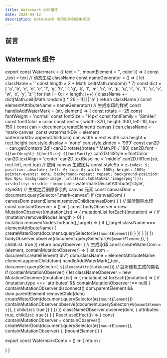 ```yaml
---
title: Watermark 水印组件
date: 2024-04-12
description: Watermark 水印组件的简单实现
---
```


## 前言

## Watermark 组件

export const Watermark = ({ text = '', mountElement = '', color }) => {
  const _text = text
  // 动态生成 className
  const nameGenerator = () => {
    let className = ''
    const length = 2 + Math.ceil(Math.random() * 7)
    const dict = [
      'a',
      'b',
      'c',
      'd',
      'e',
      'f',
      'g',
      'h',
      'i',
      'g',
      'k',
      'l',
      'm',
      'n',
      'o',
      'p',
      'q',
      'r',
      's',
      't',
      'u',
      'v',
      'w',
      'x',
      'y',
      'z'
    ]
    for (let i = 0; i < length; i++) {
      className += dict[Math.ceil(Math.random() * 26 - 1)] || 'a'
    }
    return className
  }
  const elementAttributeName = nameGenerator()
	// 生成水印的样式
  const handleAddWaterMark = (str, element) => {
    const rotate = -25
    const fontWeight = 'normal'
    const fontSize = '14px'
    const fontFamily = 'SimHei'
    const fontColor = color
    const rect = {
      width: 370,
      height: 300,
      left: 10,
      top: 150
    }
    const can = document.createElement('canvas')
    can.className = 'mark-canvas'
    const watermarkDiv = element
    watermarkDiv.appendChild(can)
    can.width = rect.width
    can.height = rect.height
    can.style.display = 'none'
    can.style.zIndex = '999'
    const can2D = can.getContext('2d')
    can2D.rotate((rotate * Math.PI) / 180)
    can2D.font = `${fontWeight} ${fontSize} ${fontFamily}`
    can2D.fillStyle = fontColor
    can2D.textAlign = 'center'
    can2D.textBaseline = 'middle'
    can2D.fillText(str, rect.left, rect.top)
    // 使用 canvas 生成图片
    const styleStr = `z-index: 9;
                      position: absolute;
                      left: 0;
                      top: 0;
                      width: 100%;
                      height: 100%;
                      pointer-events: none;
                      background-repeat: repeat;
                      background-position: 0px 0px;
                      background-image: url(${can.toDataURL('image/png')});
                      visibility: visible !important;`
    watermarkDiv.setAttribute('style', styleStr)
    // 生成之后删除多余的 canvas 元素
    const canvasDom = document.querySelector('.mark-canvas')
    if (canvasDom) {
      canvasDom.parentElement.removeChild(canvasDom)
    }
  }
  // 监听删除水印
  const containObserver = () => {
    const bodyObserver = new MutationObserver((mutationList) => {
      mutationList.forEach((mutation) => {
        if (mutation.removedNodes.length > 0) {
          mutation.removedNodes.forEach((_target) => {
            if (_target.className === elementAttributeName) {
              createWaterDom(document.querySelector(`#${mountElement}`))
            }
          })
        }
      })
    })
    bodyObserver.observe(document.querySelector(`#${mountElement}`), {
      childList: true
    })
    return bodyObserver
  }
  // 生成水印
  const createWaterDom = (element, containMutationObserver) => {
    let dom = document.createElement('div')
    dom.className = elementAttributeName
    element.appendChild(dom)
    handleAddWaterMark(_text, document.querySelector(`.${elementAttributeName}`))
    // 监听随机生成的类名
    if (containMutationObserver) {
      let classNameObserver = new MutationObserver((mutationList) => {
        mutationList.forEach((mutation) => {
          if (mutation.type === 'attributes' && containMutationObserver !== null) {
            containMutationObserver.disconnect()
            dom.parentElement && dom.parentElement.removeChild(dom)
            createWaterDom(document.querySelector(`#${mountElement}`))
            containMutationObserver.observe(document.querySelector(`#${mountElement}`), {
              childList: true
            })
          }
        })
      })
      classNameObserver.observe(dom, {
        attributes: true,
        childList: true
      })
    }
  }
  React.useEffect(() => {
    const containMutationObserver = containObserver()
    createWaterDom(document.querySelector(`#${mountElement}`), containMutationObserver)
  }, [mountElement])
}

export const WatermarkComp = () => {
  return (
    <div className="App relative h-[800px] w-full overflow-hidden" id="App">
      <Watermark text="这里是一个水印这里是一个水印这里是一个水印" mountElement="App" color="#d23669" />
    </div>
  )
}

<WatermarkComp />
